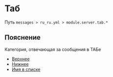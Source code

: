 # Таб
Путь `messages > ru_ru.yml > module.server.tab.*`

## Пояснение
Категория, отвечающая за сообщения в ТАБе
- [Верхнее](/en/messages/ru_ru/module/server/tab/header/)
- [Нижнее](/en/messages/ru_ru/module/server/tab/footer/)
- [Имя в списке](/en/messages/ru_ru/module/server/tab/playerlistname/)